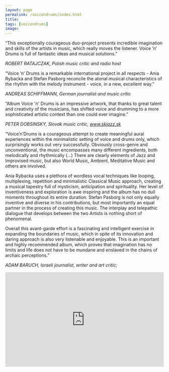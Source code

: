 ```yaml
---
layout: page
permalink: /voicendrums/index.html
title:
tags: [voicendrums]
image:
---
```


“This exceptionally courageous duo-project presents incredible imagination and skills of the artists in music, which really moves the listener. Voice ’n’ Drums is full of fantastic ideas and musical solutions." 

<i> ROBERT RATAJCZAK, Polish music critic and radio host </i>

“Voice ’n’ Drums is a remarkable international project in all respects - Ania Rybacka and Stefan Pasborg reconcile the atonal musical characteristics of the rhythm with the melody instrument - voice, in a new, excellent way.” 

<i> ANDREAS SCHIFFMANN, German journalist and music critic </i>

“Album Voice 'n' Drums is an impressive artwork, that thanks to great talent and creativity of the musicians, has shifted voice and drumming to a more sophisticated artistic context than one could ever imagine.”

<i> PETER DOBSINSKY, Slovak music critic, <a href="http://www.skjazz.sk">www.skjazz.sk</a></i>

“Voice’n’Drums is a  courageous attempt to create meaningful aural experiences within the minimalistic setting of voice and drums only, which surprisingly works out very successfully. Obviously cross-genre and unconventional, the music encompasses many different ingredients, both melodically and rhythmically (…) There are clearly elements of Jazz and Improvised music, but also World Music, Ambient, Meditative Music and others are involved. 

Ania Rybacka uses a plethora of wordless vocal techniques like looping, multiplexing, repetition and minimalistic Classical Music approach, creating a musical tapestry full of mysticism, anticipation and spirituality. Her level of inventiveness and exploration is awe inspiring and the album has no dull moments throughout its entire duration. Stefan Pasborg is not only equally inventive and diverse in his contributions, but most importantly an equal partner in the process of creating this music. The interplay and telepathic dialogue that develops between the two Artists is nothing short of phenomenal. 

Overall this avant-garde effort is a fascinating and intelligent exercise in expanding the boundaries of music, which in spite of its innovation and daring approach is also very listenable and enjoyable. This is an important and highly recommended album, which proves that imagination has no limits and life does not have to be mundane and enslaved in the chains of archaic perceptions.”

<i> ADAM BARUCH, Israeli journalist, writer and art critic; </i>

<iframe width="100%" height="300" scrolling="no" frameborder="no" allow="autoplay" src="https://w.soundcloud.com/player/?url=https%3A//api.soundcloud.com/tracks/408098100&color=%23ff5500&auto_play=false&hide_related=false&show_comments=true&show_user=true&show_reposts=false&show_teaser=true&visual=true"></iframe>

